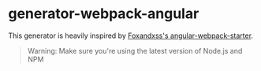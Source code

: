 # generator-webpack-angular

This generator is heavily inspired by [Foxandxss's angular-webpack-starter](https://github.com/preboot/angular-webpack). 

>Warning: Make sure you're using the latest version of Node.js and NPM
